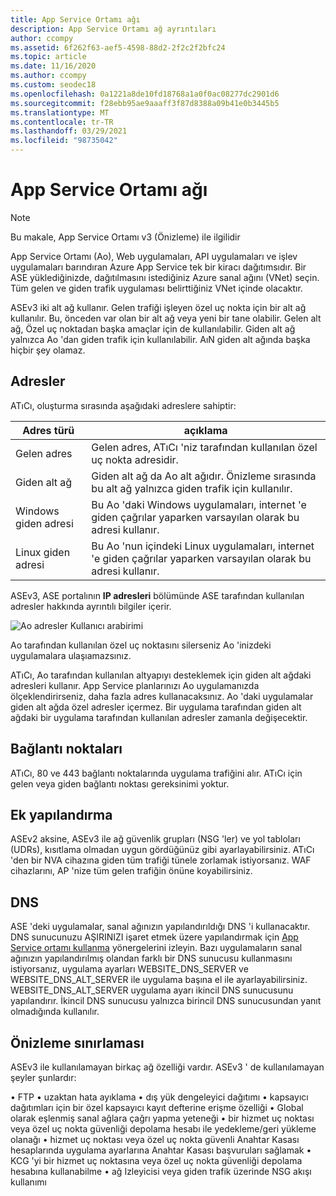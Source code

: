 ```yaml
---
title: App Service Ortamı ağı
description: App Service Ortamı ağ ayrıntıları
author: ccompy
ms.assetid: 6f262f63-aef5-4598-88d2-2f2c2f2bfc24
ms.topic: article
ms.date: 11/16/2020
ms.author: ccompy
ms.custom: seodec18
ms.openlocfilehash: 0a1221a8de10fd18768a1a0f0ac08277dc2901d6
ms.sourcegitcommit: f28ebb95ae9aaaff3f87d8388a09b41e0b3445b5
ms.translationtype: MT
ms.contentlocale: tr-TR
ms.lasthandoff: 03/29/2021
ms.locfileid: "98735042"
---
```

# <a name="app-service-environment-networking"></a>App Service Ortamı ağı

> [!NOTE]
> Bu makale, App Service Ortamı v3 (Önizleme) ile ilgilidir
> 

App Service Ortamı (Ao), Web uygulamaları, API uygulamaları ve işlev uygulamaları barındıran Azure App Service tek bir kiracı dağıtımsıdır. Bir ASE yüklediğinizde, dağıtılmasını istediğiniz Azure sanal ağını (VNet) seçin. Tüm gelen ve giden trafik uygulaması belirttiğiniz VNet içinde olacaktır.  

ASEv3 iki alt ağ kullanır.  Gelen trafiği işleyen özel uç nokta için bir alt ağ kullanılır. Bu, önceden var olan bir alt ağ veya yeni bir tane olabilir.  Gelen alt ağ, Özel uç noktadan başka amaçlar için de kullanılabilir. Giden alt ağ yalnızca Ao 'dan giden trafik için kullanılabilir. AıN giden alt ağında başka hiçbir şey olamaz.

## <a name="addresses"></a>Adresler 
ATıCı, oluşturma sırasında aşağıdaki adreslere sahiptir:

| Adres türü | açıklama |
|--------------|-------------|
| Gelen adres | Gelen adres, ATıCı 'niz tarafından kullanılan özel uç nokta adresidir. |
| Giden alt ağ | Giden alt ağ da Ao alt ağıdır. Önizleme sırasında bu alt ağ yalnızca giden trafik için kullanılır. |
| Windows giden adresi | Bu Ao 'daki Windows uygulamaları, internet 'e giden çağrılar yaparken varsayılan olarak bu adresi kullanır. |
| Linux giden adresi | Bu Ao 'nun içindeki Linux uygulamaları, internet 'e giden çağrılar yaparken varsayılan olarak bu adresi kullanır. |

ASEv3, ASE portalının **IP adresleri** bölümünde ASE tarafından kullanılan adresler hakkında ayrıntılı bilgiler içerir.

![Ao adresler Kullanıcı arabirimi](./media/networking/networking-ip-addresses.png)

Ao tarafından kullanılan özel uç noktasını silerseniz Ao 'inizdeki uygulamalara ulaşıamazsınız.  

ATıCı, Ao tarafından kullanılan altyapıyı desteklemek için giden alt ağdaki adresleri kullanır. App Service planlarınızı Ao uygulamanızda ölçeklendirirseniz, daha fazla adres kullanacaksınız. Ao 'daki uygulamalar giden alt ağda özel adresler içermez. Bir uygulama tarafından giden alt ağdaki bir uygulama tarafından kullanılan adresler zamanla değişecektir.

## <a name="ports"></a>Bağlantı noktaları

ATıCı, 80 ve 443 bağlantı noktalarında uygulama trafiğini alır.  ATıCı için gelen veya giden bağlantı noktası gereksinimi yoktur. 

## <a name="extra-configurations"></a>Ek yapılandırma

ASEv2 aksine, ASEv3 ile ağ güvenlik grupları (NSG 'ler) ve yol tabloları (UDRs), kısıtlama olmadan uygun gördüğünüz gibi ayarlayabilirsiniz. ATıCı 'den bir NVA cihazına giden tüm trafiği tünele zorlamak istiyorsanız. WAF cihazlarını, AP 'nize tüm gelen trafiğin önüne koyabilirsiniz. 

## <a name="dns"></a>DNS

ASE 'deki uygulamalar, sanal ağınızın yapılandırıldığı DNS 'i kullanacaktır. DNS sunucunuzu AŞIRINIZI işaret etmek üzere yapılandırmak için [App Service ortamı kullanma](./using.md#dns-configuration) yönergelerini izleyin. Bazı uygulamaların sanal ağınızın yapılandırılmış olandan farklı bir DNS sunucusu kullanmasını istiyorsanız, uygulama ayarları WEBSITE_DNS_SERVER ve WEBSITE_DNS_ALT_SERVER ile uygulama başına el ile ayarlayabilirsiniz. WEBSITE_DNS_ALT_SERVER uygulama ayarı ikincil DNS sunucusunu yapılandırır. İkincil DNS sunucusu yalnızca birincil DNS sunucusundan yanıt olmadığında kullanılır. 

## <a name="preview-limitation"></a>Önizleme sınırlaması

ASEv3 ile kullanılamayan birkaç ağ özelliği vardır.  ASEv3 ' de kullanılamayan şeyler şunlardır:

• FTP • uzaktan hata ayıklama • dış yük dengeleyici dağıtımı • kapsayıcı dağıtımları için bir özel kapsayıcı kayıt defterine erişme özelliği • Global olarak eşlenmiş sanal ağlara çağrı yapma yeteneği • bir hizmet uç noktası veya özel uç nokta güvenliği depolama hesabı ile yedekleme/geri yükleme olanağı • hizmet uç noktası veya özel uç nokta güvenli Anahtar Kasası hesaplarında uygulama ayarlarına Anahtar Kasası başvuruları sağlamak • KCG 'yi bir hizmet uç noktasına veya özel uç nokta güvenliği depolama hesabına kullanabilme • ağ Izleyicisi veya giden trafik üzerinde NSG akışı kullanımı
    
    